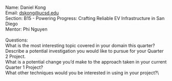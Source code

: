Name: Daniel Kong\
Email: dskong@ucsd.edu\
Section: B15 - Powering Progress: Crafting Reliable EV Infrastructure in San Diego\
Mentor: Phi Nguyen\
\
Questions:\
    What is the most interesting topic covered in your domain this quarter?\
    Describe a potential investigation you would like to pursue for your Quarter 2 Project.\
    What is a potential change you’d make to the approach taken in your current Quarter 1 Project?\
    What other techniques would you be interested in using in your project?\


